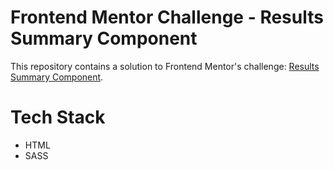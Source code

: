 # Frontend Mentor Challenge - Results Summary Component

This repository contains a solution to Frontend Mentor's challenge: [Results Summary Component](https://www.frontendmentor.io/challenges/results-summary-component-CE_K6s0maV).

# Tech Stack

- HTML
- SASS
